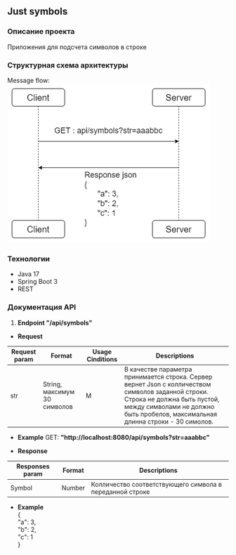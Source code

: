 ## **Just symbols**  
### **Описание проекта**  
Приложения для подсчета символов в строке
### **Структурная схема архитектуры** 
Message flow:  
![Structure schema](/images/schema.png)
### **Технологии**
+ Java 17
+ Spring Boot 3
+ REST
### **Документация API**
1) **Endpoint "/api/symbols"**

- **Request**

| Request param | Format                       | Usage Cinditions | Descriptions                               |
| ------------- | ---------------------------  | ---------------- | ----------------                           |
| str           | String, максимум 30 символов |         M        | В качестве параметра принимается строка. Сервер вернет Json с колличеством символов заданной строки. Строка не должна быть пустой, между символами не должно быть пробелов, максимальная длинна строки - 30 симолов. |

- **Example**
GET: **"http://localhost:8080/api/symbols?str=aaabbc"**

- **Response**

| Responses param | Format     | Descriptions                               |
| --------------- | ---------  | ----------------                           |
| Symbol          | Number     | Колличество соответствующего символа в переданной строке |

- **Example**  
{  
      "a": 3,  
      "b": 2,  
      "c": 1  
}
